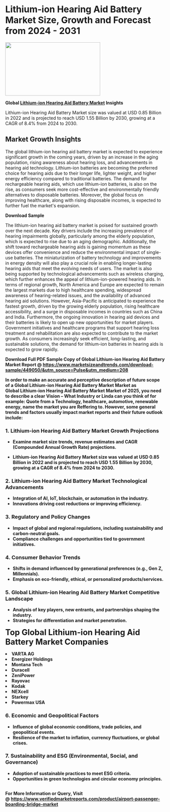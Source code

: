 <H1>Lithium-ion Hearing Aid Battery Market Size, Growth and Forecast from 2024 - 2031</H1><img class="aligncenter size-medium wp-image-584254" src="https://thirdeyenews.in/wp-content/uploads/2024/09/Global-Market-Research-300x168.jpeg" alt="" width="300" height="168" /><p><strong>Global&nbsp;<a href="https://www.marketsizeandtrends.com/download-sample/449050/&amp;utm_source=Pulse&amp;utm_medium=208">Lithium-ion Hearing Aid Battery Market</a> Insights</strong></p><p>Lithium-ion Hearing Aid Battery Market size was valued at USD 0.85 Billion in 2022 and is projected to reach USD 1.55 Billion by 2030, growing at a CAGR of 8.4% from 2024 to 2030.</p><p><h2>Market Growth Insights</h2> <p>The global lithium-ion hearing aid battery market is expected to experience significant growth in the coming years, driven by an increase in the aging population, rising awareness about hearing loss, and advancements in hearing aid technology. Lithium-ion batteries are becoming the preferred choice for hearing aids due to their longer life, lighter weight, and higher energy efficiency compared to traditional batteries. The demand for rechargeable hearing aids, which use lithium-ion batteries, is also on the rise, as consumers seek more cost-effective and environmentally friendly alternatives to disposable batteries. Moreover, the global focus on improving healthcare, along with rising disposable incomes, is expected to further fuel the market's expansion.</p> <p><strong>Download Sample</strong></p> <p>The lithium-ion hearing aid battery market is poised for sustained growth over the next decade. Key drivers include the increasing prevalence of hearing impairments globally, particularly among the elderly population, which is expected to rise due to an aging demographic. Additionally, the shift toward rechargeable hearing aids is gaining momentum as these devices offer convenience and reduce the environmental impact of single-use batteries. The miniaturization of battery technology and improvements in energy density will also play a crucial role in enabling longer-lasting hearing aids that meet the evolving needs of users. The market is also being supported by technological advancements such as wireless charging, which further enhances the appeal of lithium-ion-powered hearing aids. In terms of regional growth, North America and Europe are expected to remain the largest markets due to high healthcare spending, widespread awareness of hearing-related issues, and the availability of advanced hearing aid solutions. However, Asia-Pacific is anticipated to experience the fastest growth, driven by the growing elderly population, rising healthcare accessibility, and a surge in disposable incomes in countries such as China and India. Furthermore, the ongoing innovation in hearing aid devices and their batteries is likely to open up new opportunities for market players. Government initiatives and healthcare programs that support hearing loss treatment and rehabilitation are also expected to contribute to the market growth. As consumers increasingly seek efficient, long-lasting, and sustainable solutions, the demand for lithium-ion batteries in hearing aids is expected to grow rapidly. <p><strong></p><p><span class=""><strong>Download Full PDF Sample Copy of Global Lithium-ion Hearing Aid Battery Market Report</strong> @ <a href="https://www.marketsizeandtrends.com/download-sample/449050/&amp;utm_source=Pulse&amp;utm_medium=208" target="_blank">https://www.marketsizeandtrends.com/download-sample/449050/&amp;utm_source=Pulse&amp;utm_medium=208</a></span></p><p>In order to make an accurate and perceptive description of future scope of a Global&nbsp;Lithium-ion Hearing Aid Battery Market Market as Global&nbsp;Lithium-ion Hearing Aid Battery Market Market of 2025, you need to describe a clear Vision &ndash; What Industry or Linda can you think of for example: Quote from a Technology, healthcare, automotive, renewable energy, name the market you are Reffering to. However, some general trends and factors usually impact market reports and their future outlook include:</p><h3>1.&nbsp;<strong>Lithium-ion Hearing Aid Battery Market Growth Projections</strong></h3><ul><li>Examine market size trends, revenue estimates and CAGR (Compounded Annual Growth Rate) projections.</li><li><p>Lithium-ion Hearing Aid Battery Market size was valued at USD 0.85 Billion in 2022 and is projected to reach USD 1.55 Billion by 2030, growing at a CAGR of 8.4% from 2024 to 2030.</p></li></ul><h3>2.&nbsp;<strong>Lithium-ion Hearing Aid Battery Market Technological Advancements</strong></h3><ul><li>Integration of AI, IoT, blockchain, or automation in the industry.</li><li>Innovations driving cost reductions or improving efficiency.</li></ul><h3>3.&nbsp;<strong>Regulatory and Policy Changes</strong></h3><ul><li>Impact of global and regional regulations, including sustainability and carbon-neutral goals.</li><li>Compliance challenges and opportunities tied to government initiatives.</li></ul><h3>4.&nbsp;<strong>Consumer Behavior Trends</strong></h3><ul><li>Shifts in demand influenced by generational preferences (e.g., Gen Z, Millennials).</li><li>Emphasis on eco-friendly, ethical, or personalized products/services.</li></ul><h3>5.&nbsp;<strong>Global Lithium-ion Hearing Aid Battery Market Competitive Landscape</strong></h3><ul><li>Analysis of key players, new entrants, and partnerships shaping the industry.</li><li>Strategies for differentiation and market penetration.</li></ul><p data-pm-slice="1 1 []"><span style="color: inherit; font-family: inherit; font-size: 25px;">Top Global Lithium-ion Hearing Aid Battery Market Companies</span></p><div class="" data-test-id=""><p><li>VARTA AG</li><li> Energizer Holdings</li><li> Montana Tech</li><li> Duracell</li><li> ZeniPower</li><li> Rayovac</li><li> Kodak</li><li> NEXcell</li><li> Starkey</li><li> Powermax USA</li></p></div><h3>6.&nbsp;<strong>Economic and Geopolitical Factors</strong></h3><ul><li>Influence of global economic conditions, trade policies, and geopolitical events.</li><li>Resilience of the market to inflation, currency fluctuations, or global crises.</li></ul><h3>7.&nbsp;<strong>Sustainability and ESG (Environmental, Social, and Governance)</strong></h3><ul><li>Adoption of sustainable practices to meet ESG criteria.</li><li>Opportunities in green technologies and circular economy principles.</li></ul><h2><strong style="font-size: 14px;">For More Information or Query, Visit @&nbsp;</strong><a style="background-color: #ffffff; font-size: 14px;" href="https://www.marketsizeandtrends.com/report/lithium-ion-hearing-aid-battery-market/" target="_blank">https://www.verifiedmarketreports.com/product/airport-passenger-boarding-bridge-market</a></h2>
